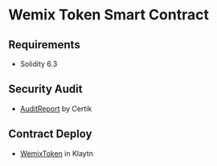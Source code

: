 # Wemix Token Smart Contract

## Requirements

- Solidity 6.3

## Security Audit

- [AuditReport](wemix_token_audit_report_20200624.pdf) by Certik

## Contract Deploy

- [WemixToken](https://scope.klaytn.com/token/0x5096db80b21ef45230c9e423c373f1fc9c0198dd?tabId=kctTransfer) in Klaytn
